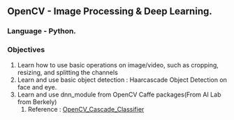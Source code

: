 ## OpenCV - Image Processing & Deep Learning.

### Language - Python.

### Objectives
1. Learn how to use basic operations on image/video, such as cropping, resizing, and splitting the channels
2. Learn and use basic object detection : Haarcascade Object Detection on face and eye.
3. Learn and use dnn_module from OpenCV Caffe packages(From AI Lab from Berkely) 
   1. Reference : [OpenCV_Cascade_Classifier](https://docs.opencv.org/3.4/db/d28/tutorial_cascade_classifier.html)
